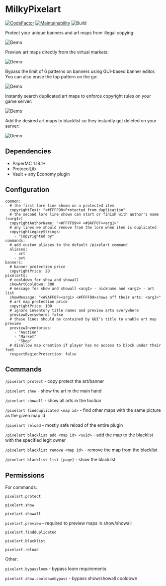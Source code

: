 # MilkyPixelart
[![CodeFactor](https://www.codefactor.io/repository/github/radiant-ai/milkypixelart/badge)](https://www.codefactor.io/repository/github/radiant-ai/milkypixelart)
[![Maintainability](https://api.codeclimate.com/v1/badges/4dfb4edd6f9a4ace6b9e/maintainability)](https://codeclimate.com/github/radiant-ai/MilkyPixelart/maintainability)
![Build](https://github.com/radiant-ai/MilkyPixelart/actions/workflows/build.yml/badge.svg)

Protect your unique banners and art maps from illegal copying:

![Demo](https://i.imgur.com/c5OmyVa.gif)

Preview art maps directly from the virtual markets:

![Demo](https://i.imgur.com/oZbuB3y.gif)

Bypass the limit of 6 patterns on banners using GUI-based banner editor. You can also erase the top pattern on the go:

![Demo](https://i.imgur.com/RyRVolG.gif)

Instantly search duplicated art maps to enforce copyright rules on your game server:

![Demo](https://i.imgur.com/aXpxVgf.gif)

Add the desired art maps to blacklist so they instantly get deleted on your server:

![Demo](https://i.imgur.com/MGqk2mM.png)

## Dependencies
- PaperMC 1.18.1+
- ProtocolLib
- Vault + any Economy plugin
## Configuration
```
common:
  # the first lore line shown on a protected item
  copyrightText: "<#FFFF99>Protected from duplication"
  # the second lore line shown can start or finish with author's name (<arg1>)
  copyrightAuthorName: "<#FFFF99>© <#9AFF0F><arg1>"
  # any lines we should remove from the lore when item is duplicated
  copyrightLegacyStrings:
    - "Copyrighted by"
commands:
  # add custom aliases to the default /pixelart command
  aliases:
    - art
    - pxt
banners:
  # banner protection price
  copyrightPrice: 20
pixelarts:
  # cooldown for show and showall
  showArtCooldown: 300
  # message for show and showall <arg1> - nickname and <arg2> - art list
  showMessage: "<#9AFF0F><arg1> <#FFFF99>shows off their arts: <arg2>"
  # art map protection price
  copyrightPrice: 100
  # ignore inventory title names and preview arts everywhere
  previewEverywhere: false
  # these lines should be contained by GUI's title to enable art map preview
  previewInventories:
    - "Auction"
    - "Market"
    - "Shop"
  # disallow map creation if player has no access to block under their feet
  respectRegionProtection: false
```
## Commands

`/pixelart protect` - copy protect the art/banner

`/pixelart show` - show the art in the main hand

`/pixelart showall` - show all arts in the toolbar

`/pixelart findduplicated <map id>` - find other maps with the same picture as the given map id

`/pixelart reload` - mostly safe reload of the entire plugin

`/pixelart blacklist add <map id> <uuid>` - add the map to the blacklist with the specified legit owner

`/pixelart blacklist remove <map id>` - remove the map from the blacklist

`/pixelart blacklist list [page]` - show the blacklist

## Permissions

For commands:

`pixelart.protect`

`pixelart.show`

`pixelart.showall`

`pixelart.preview` - required to preview maps in show/showall

`pixelart.findduplicated`

`pixelart.blacklist`

`pixelart.reload`

Other:

`pixelart.bypassloom` - bypass loom requirements

`pixelart.show.cooldownbypass` - bypass show/showall cooldown